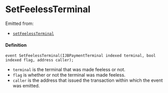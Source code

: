 
# SetFeelessTerminal

Emitted from:

* [`setFeelessTerminal`](/protocol/api/contracts/or-abstract/jbpayoutredemptionpaymentterminal/write/setfeelessterminal.md)

#### Definition

```
event SetFeelessTerminal(IJBPaymentTerminal indexed terminal, bool indexed flag, address caller);
```

* `terminal` is the terminal that was made feeless or not.
* `flag` is whether or not the terminal was made feeless.
* `caller` is the address that issued the transaction within which the event was emitted.
